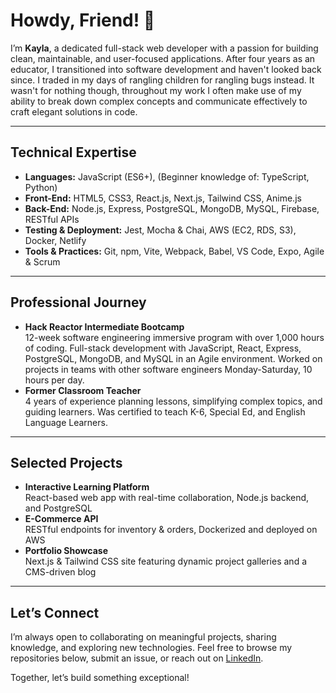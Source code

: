 # Howdy, Friend! 👋

I’m **Kayla**, a dedicated full-stack web developer with a passion for building clean, maintainable, and user-focused applications. After four years as an educator, I transitioned into software development and haven't looked back since. I traded in my days of rangling children for rangling bugs instead. It wasn't for nothing though, throughout my work I often make use of my ability to break down complex concepts and communicate effectively to craft elegant solutions in code.

---

## Technical Expertise

- **Languages:** JavaScript (ES6+), (Beginner knowledge of: TypeScript, Python)
- **Front-End:** HTML5, CSS3, React.js, Next.js, Tailwind CSS, Anime.js
- **Back-End:** Node.js, Express, PostgreSQL, MongoDB, MySQL, Firebase, RESTful APIs
- **Testing & Deployment:** Jest, Mocha & Chai, AWS (EC2, RDS, S3), Docker, Netlify
- **Tools & Practices:** Git, npm, Vite, Webpack, Babel, VS Code, Expo, Agile & Scrum

---

## Professional Journey

- **Hack Reactor Intermediate Bootcamp**  
  12-week software engineering immersive program with over 1,000 hours of coding. Full-stack development with JavaScript, React, Express, PostgreSQL, MongoDB, and MySQL in an Agile environment. Worked on projects in teams with other software engineers Monday-Saturday, 10 hours per day.
- **Former Classroom Teacher**  
  4 years of experience planning lessons, simplifying complex topics, and guiding learners. Was certified to teach K-6, Special Ed, and English Language Learners.

---

## Selected Projects

- **Interactive Learning Platform**  
  React-based web app with real-time collaboration, Node.js backend, and PostgreSQL  
- **E-Commerce API**  
  RESTful endpoints for inventory & orders, Dockerized and deployed on AWS  
- **Portfolio Showcase**  
  Next.js & Tailwind CSS site featuring dynamic project galleries and a CMS-driven blog  

---

## Let’s Connect

I’m always open to collaborating on meaningful projects, sharing knowledge, and exploring new technologies. Feel free to browse my repositories below, submit an issue, or reach out on [LinkedIn](https://www.linkedin.com/in/kayla-loizzo).  

Together, let’s build something exceptional!
